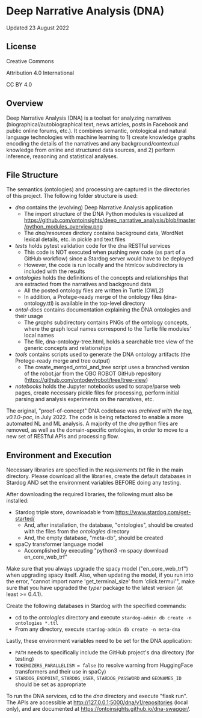# Deep Narrative Analysis (DNA)
Updated 23 August 2022

## License
Creative Commons 

Attribution 4.0 International 

CC BY 4.0

## Overview 

Deep Narrative Analysis (DNA) is a toolset for analyzing narratives (biographical/autobiographical text, news articles, posts in Facebook and public online forums, etc.). It combines semantic, ontological and natural language technologies with machine learning to 1) create knowledge graphs encoding the details of the narratives and any background/contextual knowledge from online and structured data sources, and 2) perform inference, reasoning and statistical analyses. 

## File Structure

The semantics (ontologies) and processing are captured in the directories of this project. The following folder structure is used:

* _dna_ contains the (evolving) Deep Narrative Analysis application
  * The import structure of the DNA Python modules is visualized at https://github.com/ontoinsights/deep_narrative_analysis/blob/master/python_modules_overview.png
  * The _dna/resources_ dirctory contains background data, WordNet lexical details, etc. in pickle and text files
* _tests_ holds pytest validation code for the dna RESTful services
  * This code is NOT executed when pushing new code (as part of a GitHub workflow) since a Stardog server would have to be deployed 
  * However, the code is run locally and the htmlcov subdirectory is included with the results
* _ontologies_ holds the definitions of the concepts and relationships that are extracted from the narratives and background data
  * All the posted ontology files are written in Turtle (OWL2)
  * In addition, a Protege-ready merge of the ontology files (dna-ontology.ttl) is available in the top-level directory
* _ontol-docs_ contains documentation explaining the DNA ontologies and their usage
  * The _graphs_ subdirectory contains PNGs of the ontology concepts, where the graph local names correspond to the Turtle file modules' local names
  * The file, dna-ontology-tree.html, holds a searchable tree view of the generic concepts and relationships
* _tools_ contains scripts used to generate the DNA ontology artifacts (the Protege-ready merge and tree output)
  * The create_merged_ontol_and_tree script uses a branched version of the robot.jar from the OBO ROBOT GitHub repository (https://github.com/ontodev/robot/tree/tree-view)
* _notebooks_ holds the Jupyter notebooks used to scrape/parse web pages, create necessary pickle files for processing, perform initial parsing and analysis experiments on the narratives, etc.

The original, "proof-of-concept" DNA codebase was _archived with the tag, v0.1.0-poc_, in July 2022. The code is being refactored to enable a more automated NL and ML analysis. A majority of the _dna_ python files are removed, as well as the domain-specific ontologies, in order to move to a new set of RESTful APIs and processing flow. 

## Environment and Execution

Necessary libraries are specified in the _requirements.txt_ file in the main directory. Please download all the libraries, create the default databases in Stardog AND set the environment variables BEFORE doing any testing.

After downloading the required libraries, the following must also be installed:

* Stardog triple store, downloadable from https://www.stardog.com/get-started/
  * And, after installation, the database, "ontologies", should be created with the files from the _ontologies_ directory
  * And, the empty database, "meta-db", should be created 
* spaCy transformer language model 
  * Accomplished by executing "python3 -m spacy download en_core_web_trf"
  
Make sure that you always upgrade the spacy model ("en_core_web_trf") when upgrading spacy itself. Also, when updating the model, if you run into the error, "cannot import name 'get_terminal_size' from 'click.termui'", make sure that you have upgraded the _typer_ package to the latest version (at least >= 0.4.1). 

Create the following databases in Stardog with the specified commands:

* cd to the _ontologies_ directory and execute `stardog-admin db create -n ontologies *.ttl`
* From any directory, execute `stardog-admin db create -n meta-dna` 

Lastly, these environment variables need to be set for the DNA application:

* `PATH` needs to specifically include the GitHub project's dna directory (for testing)
* `TOKENIZERS_PARALLELISM = false` (to resolve warning from HuggingFace transformers and their use in spaCy)
* `STARDOG_ENDPOINT`, `STARDOG_USER`, `STARDOG_PASSWORD` and `GEONAMES_ID` should be set as appropriate

To run the DNA services, cd to the _dna_ directory and execute "flask run". The APIs are accessible at http://127.0.0.1:5000/dna/v1/repositories (local only), and are documented at https://ontoinsights.github.io/dna-swagger/.

